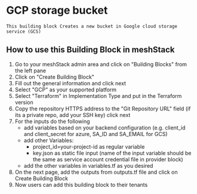 # GCP storage bucket
    This building block Creates a new bucket in Google cloud storage service (GCS)

## How to use this Building Block in meshStack 

1. Go to your meshStack admin area and click on "Building Blocks" from the left pane
2. Click on "Create Building Block"
3. Fill out the general information and click next
4. Select "GCP" as your supported platform 
5. Select "Terraform" in Implementation Type and put in the Terraform version
6. Copy the repository HTTPS address to the "Git Repository URL" field (if its a private repo, add your SSH key) click next
7. For the inputs do the following
    - add variables based on your backend configuration (e.g. client_id and client_secret for azure, SA_ID and SA_EMAIL for GCS)
    - add other Variables:
        - project_id=your-project-id as regular variable
        - key.json as static file input (name of the input variable should be the same as service account credential file in provider block)
    - add the other variables in variables.tf as you desired
8. On the next page, add the outputs from outputs.tf file and click on Create Building Block
9. Now users can add this building block to their tenants
